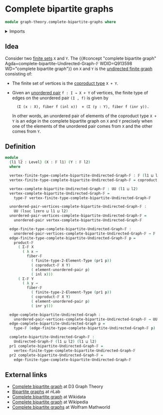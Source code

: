 # Complete bipartite graphs

```agda
module graph-theory.complete-bipartite-graphs where
```

<details><summary>Imports</summary>

```agda
open import foundation.coproduct-types
open import foundation.universe-levels
open import foundation.unordered-pairs

open import graph-theory.finite-graphs

open import univalent-combinatorics.2-element-types
open import univalent-combinatorics.cartesian-product-types
open import univalent-combinatorics.coproduct-types
open import univalent-combinatorics.dependent-pair-types
open import univalent-combinatorics.fibers-of-maps
open import univalent-combinatorics.finite-types
```

</details>

## Idea

Consider two [finite sets](univalent-combinatorics.finite-types.md) `X` and `Y`.
The
{{#concept "complete bipartite graph" Agda=complete-bipartite-Undirected-Graph-𝔽 WDID=Q913598 WD="complete bipartite graph"}}
on `X` and `Y` is the [undirected finite graph](graph-theory.finite-graphs.md)
consisting of:

- The finite set of vertices is the
  [coproduct type](univalent-combinatorics.coproduct-types.md) `X + Y`.
- Given an [unordered pair](foundation.unordered-pairs.md) `f : I → X + Y` of
  vertices, the finite type of edges on the unordered pair `(I , f)` is given by

  ```text
    (Σ (x : X), fiber f (inl x))  × (Σ (y : Y), fiber f (inr y)).
  ```

  In other words, an unordered pair of elements of the coproduct type `X + Y` is
  an edge in the complete bipartite graph on `X` and `Y` precisely when one of
  the elements of the unordered pair comes from `X` and the other comes from
  `Y`.

## Definition

```agda
module _
  {l1 l2 : Level} (X : 𝔽 l1) (Y : 𝔽 l2)
  where

  vertex-finite-type-complete-bipartite-Undirected-Graph-𝔽 : 𝔽 (l1 ⊔ l2)
  vertex-finite-type-complete-bipartite-Undirected-Graph-𝔽 = coproduct-𝔽 X Y

  vertex-complete-bipartite-Undirected-Graph-𝔽 : UU (l1 ⊔ l2)
  vertex-complete-bipartite-Undirected-Graph-𝔽 =
    type-𝔽 vertex-finite-type-complete-bipartite-Undirected-Graph-𝔽

  unordered-pair-vertices-complete-bipartite-Undirected-Graph-𝔽 :
    UU (lsuc lzero ⊔ l1 ⊔ l2)
  unordered-pair-vertices-complete-bipartite-Undirected-Graph-𝔽 =
    unordered-pair vertex-complete-bipartite-Undirected-Graph-𝔽

  edge-finite-type-complete-bipartite-Undirected-Graph-𝔽 :
    unordered-pair-vertices-complete-bipartite-Undirected-Graph-𝔽 → 𝔽 (l1 ⊔ l2)
  edge-finite-type-complete-bipartite-Undirected-Graph-𝔽 p =
    product-𝔽
      ( Σ-𝔽 X
        ( λ x →
          fiber-𝔽
            ( finite-type-2-Element-Type (pr1 p))
            ( coproduct-𝔽 X Y)
            ( element-unordered-pair p)
            ( inl x)))
      ( Σ-𝔽 Y
        ( λ y →
          fiber-𝔽
            ( finite-type-2-Element-Type (pr1 p))
            ( coproduct-𝔽 X Y)
            ( element-unordered-pair p)
            ( inr y)))

  edge-complete-bipartite-Undirected-Graph :
    unordered-pair-vertices-complete-bipartite-Undirected-Graph-𝔽 → UU (l1 ⊔ l2)
  edge-complete-bipartite-Undirected-Graph p =
    type-𝔽 (edge-finite-type-complete-bipartite-Undirected-Graph-𝔽 p)

  complete-bipartite-Undirected-Graph-𝔽 :
    Undirected-Graph-𝔽 (l1 ⊔ l2) (l1 ⊔ l2)
  pr1 complete-bipartite-Undirected-Graph-𝔽 =
    vertex-finite-type-complete-bipartite-Undirected-Graph-𝔽
  pr2 complete-bipartite-Undirected-Graph-𝔽 =
    edge-finite-type-complete-bipartite-Undirected-Graph-𝔽
```

## External links

- [Complete bipartite graph](https://d3gt.com/unit.html?complete-bipartite) at
  D3 Graph Theory
- [Bipartite graphs](https://ncatlab.org/nlab/show/bipartite+graph) at $n$Lab
- [Complete bipartite graph](https://www.wikidata.org/entity/Q913598) at
  Wikidata
- [Complete bipartite graph](https://en.wikipedia.org/wiki/Complete_bipartite_graph)
  at Wikipedia
- [Complete bipartite graphs](https://mathworld.wolfram.com/CompleteBipartiteGraph.html)
  at Wolfram Mathworld
